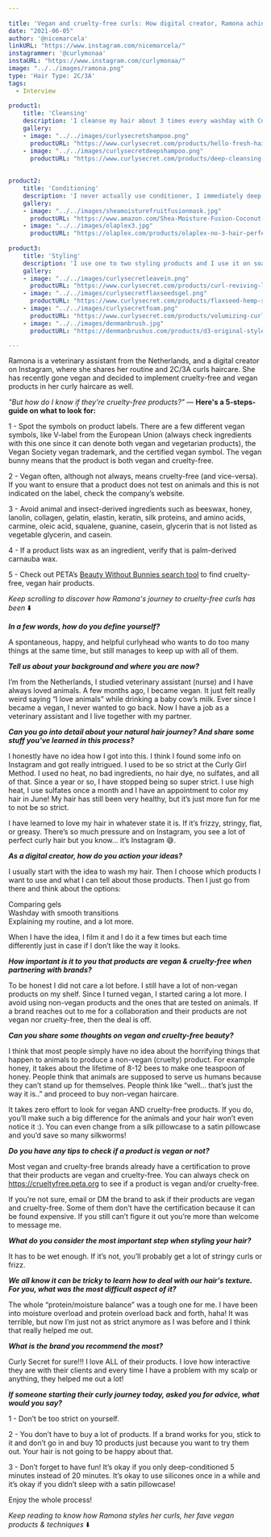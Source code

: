 ```yaml
---
 
title: 'Vegan and cruelty-free curls: How digital creator, Ramona achieves bouncy curls using vegan products.'
date: "2021-06-05"
author: '@nicemarcela' 
linkURL: "https://www.instagram.com/nicemarcela/"
instagrammer: '@curlymonaa'
instaURL: "https://www.instagram.com/curlymonaa/"
image: "../../images/ramona.png"
type: 'Hair Type: 2C/3A'
tags:
  - Interview
 
product1: 
    title: 'Cleansing'
    description: 'I cleanse my hair about 3 times every washday with Curly Secret Hello Fresh Hair Shampoo because, at the first time, all the greasiness, dirt, and oils are coming off the scalp. By the third time, I am sure that my scalp is clean enough. I use a scalp massaging brush to stimulate the blood flow and to loosen up any dirt. Then I rinse it out with warm water. Once a month I clarify with Curly Secret Deep Clean Shampoo.'
    gallery:
    - image: "../../images/curlysecretshampoo.png"
      productURL: "https://www.curlysecret.com/products/hello-fresh-hair-shampoo"
    - image: "../../images/curlysecretdeepshampoo.png"
      productURL: "https://www.curlysecret.com/products/deep-cleansing-shampoo-1"
    
 
product2: 
    title: 'Conditioning'
    description: 'I never actually use conditioner, I immediately deep condition my hair with the Shea Moisture Deep conditioner (fruit fusion) after shampooing because, in my opinion, conditioners do not do much other than detangling the hair and weight down my hair. I do not apply the deep conditioner to my roots as this will leave me with greasy hair within 3 days. I mix my deep conditioners with one teaspoon of olaplex N°3 and then leave it on for 20 minutes. I rinse it out with either cold or warm water. It depends on my mood.'
    gallery:
    - image: "../../images/sheamoisturefruitfusionmask.jpg"
      productURL: "https://www.amazon.com/Shea-Moisture-Fusion-Coconut-Weightless/dp/B01AVHXIHS"
    - image: "../../images/olaplex3.jpg"
      productURL: "https://olaplex.com/products/olaplex-no-3-hair-perfector"
  
product3: 
    title: 'Styling'
    description: 'I use one to two styling products and I use it on soaking wet hair. I brush my hair upside down and brush my hair away from the scalp with my Denman brush. Then I rake the Curly Secret Reviving Leave-in in and scrunch, scrunch, scrunch! Then I take a microfiber towel and scrunch the excess water out. After that, I apply the Curly Secret Hemp & Flaxseeds gel or Curly Secret Volumizing Foam by scrunching it in my hair. Sometimes I glaze a mousse in and then scrunch. After that, I diffuse it on low speed/medium heat.'
    gallery:
    - image: "../../images/curlysecretleavein.png"
      productURL: "https://www.curlysecret.com/products/curl-reviving-leave-in"
    - image: "../../images/curlysecretflaxseedsgel.png"
      productURL: "https://www.curlysecret.com/products/flaxseed-hemp-seed-styling-gel"
    - image: "../../images/curlysecretfoam.png"
      productURL: "https://www.curlysecret.com/products/volumizing-curl-foam"
    - image: "../../images/denmanbrush.jpg"
      productURL: "https://denmanbrushus.com/products/d3-original-styler-7-row?variant=31964917334100"

--- 
```


Ramona is a veterinary assistant from the Netherlands, and a digital creator on Instagram, where she shares her routine and 2C/3A curls haircare. She has recently gone vegan and decided to implement cruelty-free and vegan products in her curly haircare as well. 

*"But how do I know if they're cruelty-free products?"* — **Here's a 5-steps-guide on what to look for:**

1 - Spot the symbols on product labels. There are a few different vegan symbols, like V-label from the European Union (always check ingredients with this one since it can denote both vegan and vegetarian products), the Vegan Society vegan trademark, and the certified vegan symbol. The vegan bunny means that the product is both vegan and cruelty-free.  

2 - Vegan often, although not always, means cruelty-free (and vice-versa). 
If you want to ensure that a product does not test on animals and this is not indicated on the label, check the company’s website.  

3 - Avoid animal and insect-derived ingredients such as beeswax, honey, lanolin, collagen, gelatin, elastin, keratin, silk proteins, and amino acids, carmine, oleic acid, squalene, guanine, casein, glycerin that is not listed as vegetable glycerin, and casein.  

4 - If a product lists wax as an ingredient, verify that is palm-derived carnauba wax.  

5 - Check out PETA’s [Beauty Without Bunnies search tool](https://crueltyfree.peta.org/) to find cruelty-free, vegan hair products.  

*Keep scrolling to discover how Ramona's journey to cruelty-free curls has been*  ⬇️ 

***In a few words, how do you define yourself?***  

A spontaneous, happy, and helpful curlyhead who wants to do too many things at the same time, but still manages to keep up with all of them.  

***Tell us about your background and where you are now?***  

​I’m from the Netherlands, I studied veterinary assistant (nurse) and I have always loved animals. A few months ago, I became vegan. It just felt really weird saying “I love animals” while drinking a baby cow’s milk. Ever since I became a vegan, I never wanted to go back. Now I have a job as a veterinary assistant and I live together with my partner. 

***Can you go into detail about your natural hair journey? And share some stuff you've learned in this process?***  

​I honestly have no idea how I got into this. I think I found some info on Instagram and got really intrigued. I used to be so strict at the Curly Girl Method. I used no heat, no bad ingredients, no hair dye, no sulfates, and all of that. Since a year or so, I have stopped being so super strict. I use high heat, I use sulfates once a month and I have an appointment to color my hair in June! My hair has still been very healthy, but it’s just more fun for me to not be so strict.  

I have learned to love my hair in whatever state it is. If it’s frizzy, stringy, flat, or greasy. There’s so much pressure and on Instagram, you see a lot of perfect curly hair but you know... it’s Instagram 😅.

***As a digital creator, how do you action your ideas?***  

​I usually start with the idea to wash my hair. Then I choose which products I want to use and what I can tell about those products. Then I just go from there and think about the options:  

Comparing gels  
Washday with smooth transitions  
Explaining my routine, and a lot more.  

When I have the idea, I film it and I do it a few times but each time differently just in case if I don’t like the way it looks.  

***How important is it to you that products are vegan & cruelty-free when partnering with brands?***    

​To be honest I did not care a lot before. I still have a lot of non-vegan products on my shelf. Since I turned vegan, I started caring a lot more. I avoid using non-vegan products and the ones that are tested on animals. If a brand reaches out to me for a collaboration and their products are not vegan nor cruelty-free, then the deal is off.

***Can you share some thoughts on vegan and cruelty-free beauty?***   

I think that most people simply have no idea about the horrifying things that happen to animals to produce a non-vegan (cruelty) product. For example honey, it takes about the lifetime of 8-12 bees to make one teaspoon of honey. People think that animals are supposed to serve us humans because they can’t stand up for themselves. People think like “well... that’s just the way it is..” and proceed to buy non-vegan haircare. 

It takes zero effort to look for vegan AND cruelty-free products. If you do, you’ll make such a big difference for the animals and your hair won’t even notice it :). You can even change from a silk pillowcase to a satin pillowcase and you’d save so many silkworms!   

***Do you have any tips to check if a product is vegan or not?***   

Most vegan and cruelty-free brands already have a certification to prove that their products are vegan and cruelty-free. You can always check on https://crueltyfree.peta.org to see if a product is vegan and/or cruelty-free.  

If you’re not sure, email or DM the brand to ask if their products are vegan and cruelty-free. Some of them don’t have the certification because it can be found expensive. 
If you still can’t figure it out you’re more than welcome to message me.  

***What do you consider the most important step when styling your hair?***  

It has to be wet enough. If it’s not, you’ll probably get a lot of stringy curls or frizz.  

***We all know it can be tricky to learn how to deal with our hair's texture. For you, what was the most difficult aspect of it?***   

The whole “protein/moisture balance” was a tough one for me. I have been into moisture overload and protein overload back and forth, haha! It was terrible, but now I’m just not as strict anymore as I was before and I think that really helped me out.  

***What is the brand you recommend the most?***    

Curly Secret for sure!!! I love ALL of their products. I love how interactive they are with their clients and every time I have a problem with my scalp or anything, they helped me out a lot!   

***If someone starting their curly journey today, asked you for advice, what would you say?***   

1 - Don’t be too strict on yourself.

2 - You don’t have to buy a lot of products. If a brand works for you, stick to it and don’t go in and buy 10 products just because you want to try them out. Your hair is not going to be happy about that.  

3 - Don’t forget to have fun! It’s okay if you only deep-conditioned 5 minutes instead of 20 minutes. It’s okay to use silicones once in a while and it’s okay if you didn’t sleep with a satin pillowcase! 

Enjoy the whole process!   

*Keep reading to know how Ramona styles her curls, her fave vegan products & techniques* ⬇️  